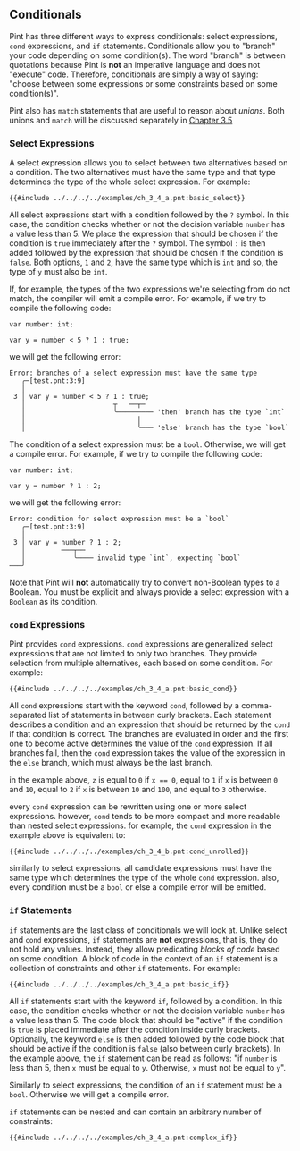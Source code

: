 ## Conditionals

Pint has three different ways to express conditionals: select expressions, `cond` expressions, and
`if` statements. Conditionals allow you to "branch" your code depending on some condition(s). The
word "branch" is between quotations because Pint is **not** an imperative language and does not
"execute" code. Therefore, conditionals are simply a way of saying: "choose between some expressions
or some constraints based on some condition(s)".

Pint also has `match` statements that are useful to reason about _unions_. Both unions and `match`
will be discussed separately in [Chapter 3.5](custom_types.md)

### Select Expressions

A select expression allows you to select between two alternatives based on a condition. The two
alternatives must have the same type and that type determines the type of the whole select
expression. For example:

```pint
{{#include ../../../../examples/ch_3_4_a.pnt:basic_select}}
```

All select expressions start with a condition followed by the `?` symbol. In this case, the
condition checks whether or not the decision variable `number` has a value less than 5. We place the
expression that should be chosen if the condition is `true` immediately after the `?` symbol. The
symbol `:` is then added followed by the expression that should be chosen if the condition is
`false`. Both options, `1` and `2`, have the same type which is `int` and so, the type of `y` must
also be `int`.

If, for example, the types of the two expressions we're selecting from do not match, the compiler
will emit a compile error. For example, if we try to compile the following code:

```pint
var number: int;

var y = number < 5 ? 1 : true;
```

we will get the following error:

```console
Error: branches of a select expression must have the same type
   ╭─[test.pnt:3:9]
   │
 3 │ var y = number < 5 ? 1 : true;
   │                      ┬   ──┬─
   │                      ╰───────── 'then' branch has the type `int`
   │                            │
   │                            ╰─── 'else' branch has the type `bool`
```

The condition of a select expression must be a `bool`. Otherwise, we will get a compile error. For
example, if we try to compile the following code:

```pint
var number: int;

var y = number ? 1 : 2;
```

we will get the following error:

```console
Error: condition for select expression must be a `bool`
   ╭─[test.pnt:3:9]
   │
 3 │ var y = number ? 1 : 2;
   │         ───┬──
   │            ╰──── invalid type `int`, expecting `bool`
───╯
```

Note that Pint will **not** automatically try to convert non-Boolean types to a Boolean. You must be
explicit and always provide a select expression with a `Boolean` as its condition.

### `cond` Expressions

Pint provides `cond` expressions. `cond` expressions are generalized select expressions that are not
limited to only two branches. They provide selection from multiple alternatives, each based on some
condition. For example:

```pint
{{#include ../../../../examples/ch_3_4_a.pnt:basic_cond}}
```

All `cond` expressions start with the keyword `cond`, followed by a comma-separated list of
statements in between curly brackets. Each statement describes a condition and an expression that
should be returned by the `cond` if that condition is correct. The branches are evaluated in order
and the first one to become active determines the value of the `cond` expression. If all branches
fail, then the `cond` expression takes the value of the expression in the `else` branch, which must
always be the last branch.

in the example above, `z` is equal to `0` if `x == 0`, equal to `1` if `x` is between `0` and `10`,
equal to `2` if `x` is between `10` and `100`, and equal to `3` otherwise.

every `cond` expression can be rewritten using one or more select expressions. however, `cond` tends
to be more compact and more readable than nested select expressions. for example, the `cond`
expression in the example above is equivalent to:

```pint
{{#include ../../../../examples/ch_3_4_b.pnt:cond_unrolled}}
```

similarly to select expressions, all candidate expressions must have the same type which determines
the type of the whole `cond` expression. also, every condition must be a `bool` or else a compile
error will be emitted.

### `if` Statements

`if` statements are the last class of conditionals we will look at. Unlike select and `cond`
expressions, `if` statements are **not** expressions, that is, they do not hold any values. Instead,
they allow predicating _blocks of code_ based on some condition. A block of code in the context of
an `if` statement is a collection of constraints and other `if` statements. For example:

```pint
{{#include ../../../../examples/ch_3_4_a.pnt:basic_if}}
```

All `if` statements start with the keyword `if`, followed by a condition. In this case, the
condition checks whether or not the decision variable `number` has a value less than 5. The code
block that should be "active" if the condition is `true` is placed immediate after the condition
inside curly brackets. Optionally, the keyword `else` is then added followed by the code block that
should be active if the condition is `false` (also between curly brackets). In the example above,
the `if` statement can be read as follows: "if `number` is less than 5, then `x` must be equal to
`y`. Otherwise, `x` must not be equal to `y`".

Similarly to select expressions, the condition of an `if` statement must be a `bool`. Otherwise we
will get a compile error.

`if` statements can be nested and can contain an arbitrary number of constraints:

```pint
{{#include ../../../../examples/ch_3_4_a.pnt:complex_if}}
```
